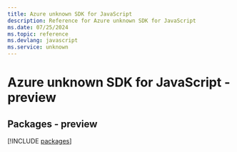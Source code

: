 ```yaml
---
title: Azure unknown SDK for JavaScript
description: Reference for Azure unknown SDK for JavaScript
ms.date: 07/25/2024
ms.topic: reference
ms.devlang: javascript
ms.service: unknown
---
```

# Azure unknown SDK for JavaScript - preview
## Packages - preview
[!INCLUDE [packages](unknown-index.md)]